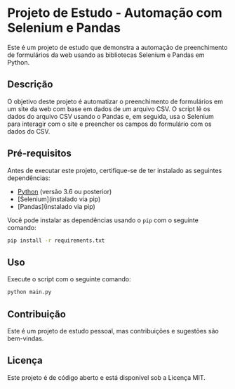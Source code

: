 # Projeto de Estudo - Automação com Selenium e Pandas

Este é um projeto de estudo que demonstra a automação de preenchimento de formulários da web usando as bibliotecas Selenium e Pandas em Python.

## Descrição

O objetivo deste projeto é automatizar o preenchimento de formulários em um site da web com base em dados de um arquivo CSV. O script lê os dados do arquivo CSV usando o Pandas e, em seguida, usa o Selenium para interagir com o site e preencher os campos do formulário com os dados do CSV.

## Pré-requisitos

Antes de executar este projeto, certifique-se de ter instalado as seguintes dependências:

- [Python](https://www.python.org/) (versão 3.6 ou posterior)
- [Selenium](instalado via pip)
- [Pandas](instalado via pip)

Você pode instalar as dependências usando o `pip` com o seguinte comando:

```bash
pip install -r requirements.txt
```
## Uso
Execute o script com o seguinte comando:

```bash
python main.py
```
## Contribuição
Este é um projeto de estudo pessoal, mas contribuições e sugestões são bem-vindas.

## Licença
Este projeto é de código aberto e está disponível sob a Licença MIT.

